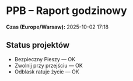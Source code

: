 # PPB – Raport godzinowy
**Czas (Europe/Warsaw):** 2025-10-02 17:18

## Status projektów
- Bezpieczny Pieszy — OK
- Zwolnij przy przejściu — OK
- Odblask ratuje życie — OK

